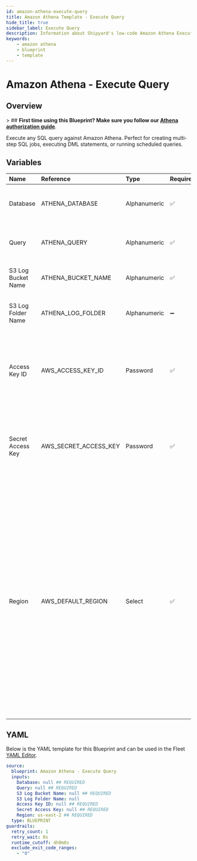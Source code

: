 ```yaml
---
id: amazon-athena-execute-query
title: Amazon Athena Template - Execute Query
hide_title: true
sidebar_label: Execute Query
description: Information about Shipyard's low-code Amazon Athena Execute Query blueprint. Execute any SQL query against Amazon Athena. Perfect for creating multi-step SQL jobs, executing DML statements, or running scheduled queries.
keywords:
    - amazon athena
    - blueprint
    - template
---
```


# Amazon Athena - Execute Query

## Overview

&gt; ## **First time using this Blueprint? Make sure you follow our [Athena authorization guide](https://www.shipyardapp.com/docs/blueprint-library/amazon-athena/amazon-athena-authorization/)**.

Execute any SQL query against Amazon Athena. Perfect for creating multi-step SQL jobs, executing DML statements, or running scheduled queries.



## Variables

| Name | Reference | Type | Required | Default | Options | Description |
|:---|:---|:---|:---|:---|:---|:---|
| Database | ATHENA_DATABASE | Alphanumeric | :white_check_mark: | - | - | The name of the Athena database the run the query against. |
| Query | ATHENA_QUERY | Alphanumeric | :white_check_mark: | - | - | The SQL-style query to run against the Athena database. |
| S3 Log Bucket Name | ATHENA_BUCKET_NAME | Alphanumeric | :white_check_mark: | - | - | The S3 bucket to output the query logs into. |
| S3 Log Folder Name | ATHENA_LOG_FOLDER | Alphanumeric | :heavy_minus_sign: | - | - | The optional subdirectory within the S3 bucket to store query logs. |
| Access Key ID | AWS_ACCESS_KEY_ID | Password | :white_check_mark: | - | - | The access key ID for programmatic IAM user used to download the file. See Authorization documentation for more information. |
| Secret Access Key | AWS_SECRET_ACCESS_KEY | Password | :white_check_mark: | - | - | The secret access key for programmatic IAM user used to download the file. See Authorization documentation for more information. |
| Region | AWS_DEFAULT_REGION | Select | :white_check_mark: | `us-east-2` | `us-east-2`, `us-east-1`, `us-west-1`, `us-west-2`, `af-south-1`, `ap-east-1`, `ap-south-1`, `ap-northeast-3`, `ap-northeast-2`, `ap-southeast-1`, `ap-southeast-2`, `ap-northeast-1`, `ca-central-1`, `cn-north-1`, `cn-northwest-1`, `eu-central-1`, `eu-west-1`, `eu-west-2`, `eu-south-1`, `eu-west-3`, `eu-north-1`, `sa-east-1`, `me-south-1` | The AWS region for the S3 bucket and IAM user. |


## YAML

Below is the YAML template for this Blueprint and can be used in the Fleet [YAML Editor](../../reference/fleets.md/yaml-editor.md).

```yaml
source:
  blueprint: Amazon Athena - Execute Query
  inputs:
    Database: null ## REQUIRED
    Query: null ## REQUIRED
    S3 Log Bucket Name: null ## REQUIRED
    S3 Log Folder Name: null 
    Access Key ID: null ## REQUIRED
    Secret Access Key: null ## REQUIRED
    Region: us-east-2 ## REQUIRED
  type: BLUEPRINT
guardrails:
  retry_count: 1
  retry_wait: 0s
  runtime_cutoff: 4h0m0s
  exclude_exit_code_ranges:
    - "0"
```
